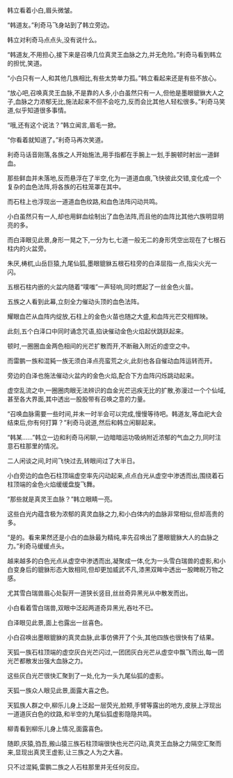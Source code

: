 
韩立看着小白,眉头微皱。

“韩道友。”利奇马飞身站到了韩立旁边。

韩立对利奇马点点头,没有说什么。

“韩道友,不用担心,接下来是召唤几位真灵王血脉之力,并无危险。”利奇马看到韩立的担忧,笑道。

“小白只有一人,和其他几族相比,有些太势单力孤。”韩立看起来还是有些不放心。

“放心吧,召唤真灵王血脉,不是靠的人多,小白虽然只有一人,但他是墨眼貔貅大人之子,血脉之力浓郁无比,施法起来不但不会吃力,反而会比其他人轻松很多。”利奇马笑道,似乎知道很多事情。

“哦,还有这个说法？”韩立闻言,眉毛一掀。

“你看着就知道了。”利奇马再次笑道。

利奇马话音刚落,各族之人开始施法,用手指都在手腕上一划,手腕顿时射出一道鲜血。

那些鲜血并未落地,反而悬浮在了半空,化为一道道血痕,飞快彼此交错,变化成一个复杂的血色法阵,将各族的石柱笼罩在其中。

而石柱上也浮现出一道道血色纹路,和血色法阵闪动共鸣。

小白虽然只有一人,却也用鲜血绘制出了血色法阵,而且他的血阵比其他六族明显明亮的多。

而白泽眼见此景,身形一晃之下,一分为七,七道一般无二的身形凭空出现在了七根石柱内的火盆旁。

朱厌,梼杌,山岳巨猿,九尾仙狐,墨眼貔貅五根石柱旁的白泽屈指一点,指尖火光一闪。

五根石柱内嵌的火盆内随着“噗嗤”一声轻响,同时燃起了一丝金色火苗。

五族之人看到此幕,立刻全力催动头顶的血色法阵。

耀眼血芒从血阵内绽放,石柱上的金色火苗也随之大盛,和血阵光芒交相辉映。

此刻,五个白泽口中同时诵念咒语,掐诀催动金色火焰起伏跳跃起来。

顿时,一圈圈血金两色相间的光芒扩散而开,不断融入附近的虚空之中。

而雷鹏一族和混豘一族无须白泽点亮蛮荒之火,此刻也各自催动血阵运转而开。

旁边的白泽也施法催动火盆内的金色火焰,配合下方血阵闪烁跳动起来。

虚空乱流之中,一圈圈肉眼无法辨识的血金光芒迅疾无比的扩散,弥漫过一个个仙域,甚至各大界面,其中透出一股股带有召唤之意的力量。

“召唤血脉需要一些时间,并未一时半会可以完成,慢慢等待吧。韩道友,等血祀大会结束后,你有何打算？”利奇马说道,然后和韩立闲聊起来。

“韩某……”韩立一边和利奇马闲聊,一边暗暗运功吸纳附近浓郁的气血之力,同时注意石柱那里的情况。

二人闲谈之间,时间飞快过去,转眼间过了大半日。

小白旁边的血色石柱顶端虚空率先闪动起来,点点白光从虚空中渗透而出,围绕着石柱顶端的金色火焰缓缓盘旋飞舞。

“那些就是真灵王血脉？”韩立眼睛一亮。

这些白光内蕴含极为浓郁的真灵血脉之力,和小白体内的血脉非常相似,但却高贵的多。

“是的。看来果然还是小白的血脉最为精纯,率先召唤出了墨眼貔貅大人的血脉之力。”利奇马缓缓点头。

越来越多的白色光点从虚空中渗透而出,凝聚成一体,化为一头雪白瑞兽的虚影,和小白变身后的貔貅形态大致相同,但却更加威武不凡,漆黑双眸中透出一股睥睨万物之感。

尤其雪白瑞兽眉心处裂开一道狭长竖目,丝丝奇异黑光从中散发而出。

小白看着雪白瑞兽,双眼中泛起两道奇异黑光,吞吐不已。

白泽眼见此景,面上也露出一丝喜色。

小白召唤出墨眼貔貅的真灵血脉,此事仿佛开了个头,其他四族也很快有了结果。

天狐一族石柱顶端的虚空灰白光芒闪过,一团团灰白光芒从虚空中飘飞而出,每一团光芒都散发出强大血脉之力。

这些灰白光芒很快汇聚到了一处,化为一头九尾仙狐的虚影。

天狐一族众人眼见此景,面露大喜之色。

天狐族人群之中,柳乐儿身上泛起一层荧光,脸颊,手臂等露出的地方,皮肤上浮现出一道道灰白色的纹路,和半空的九尾仙狐虚影隐隐共鸣。

柳青看到柳乐儿身上情况,面露喜色。

随即,庆猿,驺吾,搬山猿三族石柱顶端很快也光芒闪动,真灵王血脉之力隔空汇聚而来,显现出真灵王虚影,让三族之人为之大喜。

只不过混豘,雷鹏二族之人石柱那里并无任何反应。